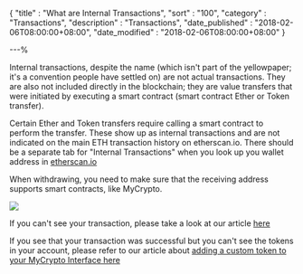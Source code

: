 {
"title"       : "What are Internal Transactions",
"sort"        : "100",
"category"    : "Transactions",
"description" : "Transactions",
"date_published" : "2018-02-06T08:00:00+08:00",
"date_modified"  : "2018-02-06T08:00:00+08:00"
}

---%

Internal transactions, despite the name (which isn't part of the yellowpaper; it's a convention people have settled on) are not actual transactions. They are also not included directly in the blockchain; they are value transfers that were initiated by executing a smart contract (smart contract Ether or Token transfer).

Certain Ether and Token transfers require calling a smart contract to perform the transfer. These show up as internal transactions and are not indicated on the main ETH transaction history on etherscan.io. There should be a separate tab for "Internal Transactions" when you look up you wallet address in [etherscan.io](https://etherscan.io/)

When withdrawing, you need to make sure that the receiving address supports smart contracts, like MyCrypto.

![](https://i.imgur.com/KRrv6r8.jpg)

If you can't see your transaction, please take a look at our article [here](https://support.mycrypto.com/transactions/transactions-not-showing-or-pending.html)

If you see that your transaction was successful but you can't see the tokens in your account, please refer to our article about [adding a custom token to your MyCrypto Interface here](https://support.mycrypto.com/tokens/adding-new-token-and-sending-custom-tokens.html)
